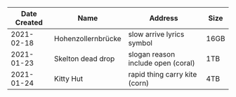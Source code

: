 | Date Created | Name | Address | Size |
| ------------ | ---- | ------- | ---- |
| 2021-02-18   | Hohenzollernbrücke | slow arrive lyrics symbol | 16GB |
| 2021-01-23   | Skelton dead drop | slogan reason include open (coral) | 1TB |
| 2021-01-24   | Kitty Hut | rapid thing carry kite (corn) | 4TB |            
